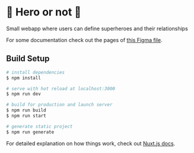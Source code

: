 # 🦸 Hero or not 🦹

Small webapp where users can define superheroes and their relationships

For some documentation check out the pages of [this Figma file](https://www.figma.com/file/oxdFdBRGnDL1oPYH0o9YVW/%F0%9F%A6%B8-Hero-or-not-%F0%9F%A6%B9?node-id=0%3A1).

## Build Setup

```bash
# install dependencies
$ npm install

# serve with hot reload at localhost:3000
$ npm run dev

# build for production and launch server
$ npm run build
$ npm run start

# generate static project
$ npm run generate
```

For detailed explanation on how things work, check out [Nuxt.js docs](https://nuxtjs.org).

